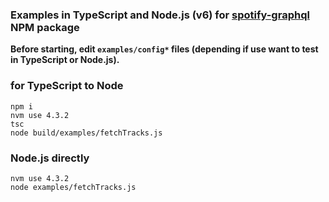 ### Examples in TypeScript and Node.js (v6) for [spotify-graphql](https://github.com/thefrenchhouse/spotify-graphql) NPM package

**Before starting, edit `examples/config*` files (depending if use want to test in TypeScript or Node.js).**


### for TypeScript to Node
```
npm i
nvm use 4.3.2
tsc
node build/examples/fetchTracks.js
```

### Node.js directly

```
nvm use 4.3.2
node examples/fetchTracks.js
```
